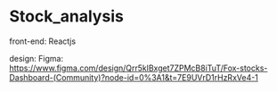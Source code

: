 # Stock_analysis

front-end: Reactjs

design:
Figma: https://www.figma.com/design/Qrr5klBxget7ZPMcB8iTuT/Fox-stocks-Dashboard-(Community)?node-id=0%3A1&t=7E9UVrD1rHzRxVe4-1
